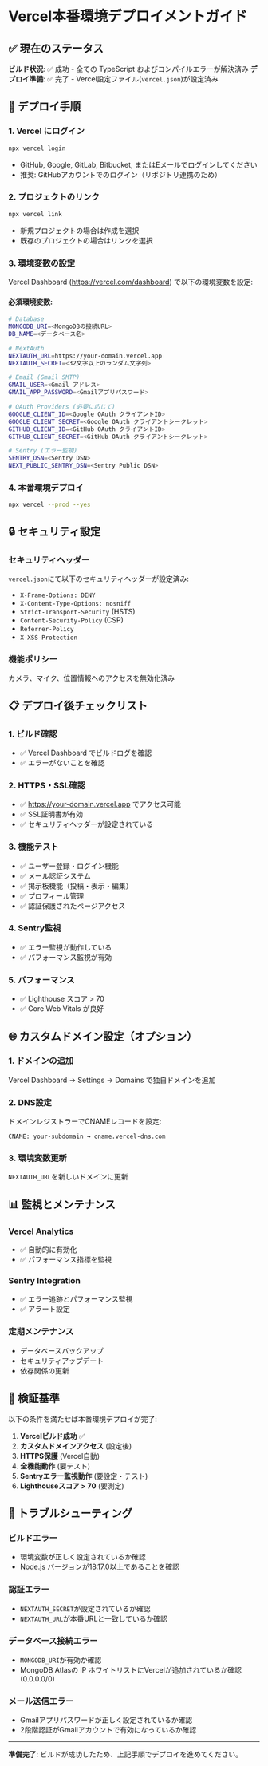 # Vercel本番環境デプロイメントガイド

## ✅ 現在のステータス

**ビルド状況**: ✅ 成功 - 全ての TypeScript およびコンパイルエラーが解決済み
**デプロイ準備**: ✅ 完了 - Vercel設定ファイル(`vercel.json`)が設定済み

## 🚀 デプロイ手順

### 1. Vercel にログイン
```bash
npx vercel login
```
- GitHub, Google, GitLab, Bitbucket, またはEメールでログインしてください
- 推奨: GitHubアカウントでのログイン（リポジトリ連携のため）

### 2. プロジェクトのリンク
```bash
npx vercel link
```
- 新規プロジェクトの場合は作成を選択
- 既存のプロジェクトの場合はリンクを選択

### 3. 環境変数の設定
Vercel Dashboard (https://vercel.com/dashboard) で以下の環境変数を設定:

#### 必須環境変数:
```bash
# Database
MONGODB_URI=<MongoDBの接続URL>
DB_NAME=<データベース名>

# NextAuth
NEXTAUTH_URL=https://your-domain.vercel.app
NEXTAUTH_SECRET=<32文字以上のランダム文字列>

# Email (Gmail SMTP)
GMAIL_USER=<Gmail アドレス>
GMAIL_APP_PASSWORD=<Gmailアプリパスワード>

# OAuth Providers (必要に応じて)
GOOGLE_CLIENT_ID=<Google OAuth クライアントID>
GOOGLE_CLIENT_SECRET=<Google OAuth クライアントシークレット>
GITHUB_CLIENT_ID=<GitHub OAuth クライアントID>
GITHUB_CLIENT_SECRET=<GitHub OAuth クライアントシークレット>

# Sentry (エラー監視)
SENTRY_DSN=<Sentry DSN>
NEXT_PUBLIC_SENTRY_DSN=<Sentry Public DSN>
```

### 4. 本番環境デプロイ
```bash
npx vercel --prod --yes
```

## 🔒 セキュリティ設定

### セキュリティヘッダー
`vercel.json`にて以下のセキュリティヘッダーが設定済み:
- `X-Frame-Options: DENY`
- `X-Content-Type-Options: nosniff`
- `Strict-Transport-Security` (HSTS)
- `Content-Security-Policy` (CSP)
- `Referrer-Policy`
- `X-XSS-Protection`

### 機能ポリシー
カメラ、マイク、位置情報へのアクセスを無効化済み

## 📋 デプロイ後チェックリスト

### 1. ビルド確認
- ✅ Vercel Dashboard でビルドログを確認
- ✅ エラーがないことを確認

### 2. HTTPS・SSL確認
- ✅ https://your-domain.vercel.app でアクセス可能
- ✅ SSL証明書が有効
- ✅ セキュリティヘッダーが設定されている

### 3. 機能テスト
- ✅ ユーザー登録・ログイン機能
- ✅ メール認証システム
- ✅ 掲示板機能（投稿・表示・編集）
- ✅ プロフィール管理
- ✅ 認証保護されたページアクセス

### 4. Sentry監視
- ✅ エラー監視が動作している
- ✅ パフォーマンス監視が有効

### 5. パフォーマンス
- ✅ Lighthouse スコア > 70
- ✅ Core Web Vitals が良好

## 🌐 カスタムドメイン設定（オプション）

### 1. ドメインの追加
Vercel Dashboard → Settings → Domains で独自ドメインを追加

### 2. DNS設定
ドメインレジストラーでCNAMEレコードを設定:
```
CNAME: your-subdomain → cname.vercel-dns.com
```

### 3. 環境変数更新
`NEXTAUTH_URL`を新しいドメインに更新

## 📊 監視とメンテナンス

### Vercel Analytics
- ✅ 自動的に有効化
- ✅ パフォーマンス指標を監視

### Sentry Integration
- ✅ エラー追跡とパフォーマンス監視
- ✅ アラート設定

### 定期メンテナンス
- データベースバックアップ
- セキュリティアップデート
- 依存関係の更新

## 🎯 検証基準

以下の条件を満たせば本番環境デプロイが完了:

1. **Vercelビルド成功** ✅
2. **カスタムドメインアクセス** (設定後)
3. **HTTPS保護** (Vercel自動)
4. **全機能動作** (要テスト)
5. **Sentryエラー監視動作** (要設定・テスト)
6. **Lighthouseスコア > 70** (要測定)

## 🚨 トラブルシューティング

### ビルドエラー
- 環境変数が正しく設定されているか確認
- Node.js バージョンが18.17.0以上であることを確認

### 認証エラー
- `NEXTAUTH_SECRET`が設定されているか確認
- `NEXTAUTH_URL`が本番URLと一致しているか確認

### データベース接続エラー
- `MONGODB_URI`が有効か確認
- MongoDB Atlasの IP ホワイトリストにVercelが追加されているか確認 (0.0.0.0/0)

### メール送信エラー
- Gmailアプリパスワードが正しく設定されているか確認
- 2段階認証がGmailアカウントで有効になっているか確認

---

**準備完了**: ビルドが成功したため、上記手順でデプロイを進めてください。